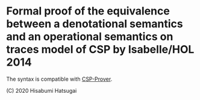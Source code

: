 # Formal proof of the equivalence between a denotational semantics and an operational semantics on traces model of CSP by Isabelle/HOL 2014

The syntax is compatible with [CSP-Prover](https://staff.aist.go.jp/y-isobe/CSP-Prover/CSP-Prover.html).

(C) 2020 Hisabumi Hatsugai
